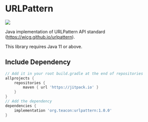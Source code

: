 # URLPattern

[![](https://jitpack.io/v/org.teacon/urlpattern.svg)](https://jitpack.io/#org.teacon/urlpattern)

Java implementation of URLPattern API standard (https://wicg.github.io/urlpattern).

This library requires Java 11 or above.

## Include Dependency

```groovy
// Add it in your root build.gradle at the end of repositories
allprojects {
    repositories {
        maven { url 'https://jitpack.io' }
    }
}
// Add the dependency
dependencies {
    implementation 'org.teacon:urlpattern:1.0.0'
}
```
